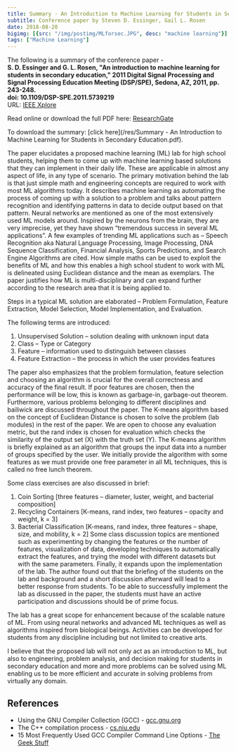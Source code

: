 ```yaml
---
title: Summary - An Introduction to Machine Learning for Students in Secondary Education
subtitle: Conference paper by Steven D. Essinger, Gail L. Rosen
date: 2018-08-20
bigimg: [{src: "/img/postimg/MLforsec.JPG", desc: "machine learning"}]
tags: ["Machine Learning"]
---
```


The following is a summary of the conference paper - <br>
**S. D. Essinger and G. L. Rosen, "An introduction to machine learning for students in secondary education," 2011 Digital Signal Processing and Signal Processing Education Meeting (DSP/SPE), Sedona, AZ, 2011, pp. 243-248.**<br>
**doi: 10.1109/DSP-SPE.2011.5739219** <br>
URL: [IEEE Xplore](http://ieeexplore.ieee.org/stamp/stamp.jsp?tp=&arnumber=5739219&isnumber=5739176)

Read online or download the full PDF here: [ResearchGate](https://www.researchgate.net/publication/224226439_An_introduction_to_machine_learning_for_students_in_secondary_education) 

To download the summary: [click here](/res/Summary - An Introduction to Machine Learning for Students in Secondary Education.pdf).

The paper elucidates a proposed machine learning (ML) lab for high school students, helping them to come up with machine learning based solutions that they can implement in their daily life. These are applicable in almost any aspect of life, in any type of scenario. The primary motivation behind the lab is that just simple math and engineering concepts are required to work with most ML algorithms today. 
It describes machine learning as automating the process of coming up with a solution to a problem and talks about pattern recognition and identifying patterns in data to decide output based on that pattern.
Neural networks are mentioned as one of the most extensively used ML models around. Inspired by the neurons from the brain, they are very imprecise, yet they have shown “tremendous success in several ML applications”. A few examples of trending ML applications such as – Speech Recognition aka Natural Language Processing, Image Processing, DNA Sequence Classification, Financial Analysis, Sports Predictions, and Search Engine Algorithms are cited.
How simple maths can be used to exploit the benefits of ML and how this enables a high school student to work with ML is delineated using Euclidean distance and the mean as exemplars. The paper justifies how ML is multi-disciplinary and can expand further according to the research area that it is being applied to.

Steps in a typical ML solution are elaborated – Problem Formulation, Feature Extraction, Model Selection, Model Implementation, and Evaluation.

The following terms are introduced:
1.    Unsupervised Solution – solution dealing with unknown input data
2.    Class – Type or Category
3.    Feature – information used to distinguish between classes
4.    Feature Extraction – the process in which the user provides features

The paper also emphasizes that the problem formulation, feature selection and choosing an algorithm is crucial for the overall correctness and accuracy of the final result. If poor features are chosen, then the performance will be low, this is known as garbage-in, garbage-out theorem.
Furthermore, various problems belonging to different disciplines and bailiwick are discussed throughout the paper. The K-means algorithm based on the concept of Euclidean Distance is chosen to solve the problem (lab modules) in the rest of the paper. We are open to choose any evaluation metric, but the rand index is chosen for evaluation which checks the similarity of the output set (X) with the truth set (Y).
The K-means algorithm is briefly explained as an algorithm that groups the input data into a number of groups specified by the user. We initially provide the algorithm with some features as we must provide one free parameter in all ML techniques, this is called no free lunch theorem. 

Some class exercises are also discussed in brief: 
1.    Coin Sorting [three features – diameter, luster, weight, and bacterial composition]
2.    Recycling Containers [K-means, rand index, two features – opacity and weight, k = 3]
3.    Bacterial Classification [K-means, rand index, three features – shape, size, and mobility, k = 2]
Some class discussion topics are mentioned such as experimenting by changing the features or the number of features, visualization of data, developing techniques to automatically extract the features, and trying the model with different datasets but with the same parameters.
Finally, it expands upon the implementation of the lab. The author found out that the briefing of the students on the lab and background and a short discussion afterward will lead to a better response from students. To be able to successfully implement the lab as discussed in the paper, the students must have an active participation and discussions should be of prime focus.

The lab has a great scope for enhancement because of the scalable nature of ML. From using neural networks and advanced ML techniques as well as algorithms inspired from biological beings. Activities can be developed for students from any discipline including but not limited to creative arts. 

I believe that the proposed lab will not only act as an introduction to ML, but also to engineering, problem analysis, and decision making for students in secondary education and more and more problems can be solved using ML enabling us to be more efficient and accurate in solving problems from virtually any domain.



## References
 - Using the GNU Compiler Collection (GCC) - [gcc.gnu.org](https://gcc.gnu.org/onlinedocs/gcc/Overall-Options.html)
 - The C++ compilation process - [cs.niu.edu](http://faculty.cs.niu.edu/~mcmahon/CS241/Notes/compile.html)
 - 15 Most Frequently Used GCC Compiler Command Line Options - [The Geek Stuff](https://www.thegeekstuff.com/2012/10/gcc-compiler-options/)
